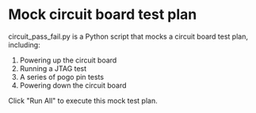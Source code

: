 # Mock circuit board test plan

circuit_pass_fail.py is a Python script that mocks a circuit board test plan, including:

1. Powering up the circuit board
2. Running a JTAG test
3. A series of pogo pin tests
4. Powering down the circuit board

Click "Run All" to execute this mock test plan.
